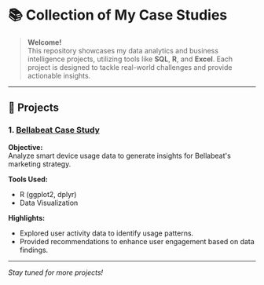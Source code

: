 # 📚 Collection of My Case Studies

> **Welcome!**  
> This repository showcases my data analytics and business intelligence projects, utilizing tools like **SQL**, **R**, and **Excel**. Each project is designed to tackle real-world challenges and provide actionable insights.

---

## 📝 Projects

### 1. [Bellabeat Case Study](https://github.com/KittimaRodriguez/CaseStudy/tree/main/bellabeat)

**Objective:**  
Analyze smart device usage data to generate insights for Bellabeat's marketing strategy.

**Tools Used:**  
- R (ggplot2, dplyr)
- Data Visualization

**Highlights:**  
- Explored user activity data to identify usage patterns.
- Provided recommendations to enhance user engagement based on data findings.

---

*Stay tuned for more projects!*




